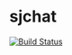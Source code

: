 # sjchat

[![Build Status](https://travis-ci.org/sjchat/sjchat.svg?branch=master)](https://travis-ci.org/sjchat/sjchat)
